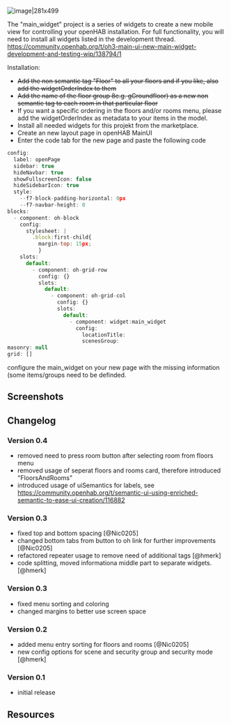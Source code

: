 ![image|281x499](upload://nitRXgB1FilYG47fEdVOZjlurvn.jpeg)

The "main_widget" project is a series of widgets to create a new mobile view for controlling your openHAB installation. For full functionality, you will need to install all widgets listed in the development thread.
https://community.openhab.org/t/oh3-main-ui-new-main-widget-development-and-testing-wip/138794/1

Installation:
- <s>Add the non semantic tag "Floor" to all your floors and if you like, also add the widgetOrderIndex to them</s>
- <s>Add the name of the floor group 8e.g. gGroundfloor) as a new non semantic tag to each room in that particular floor </s>
- If you want a specific ordering in the floors and/or rooms menu, please add the widgetOrderIndex as metadata to your items in the model.
- Install all needed widgets for this projekt from the marketplace.
- Create an new layout page in openHAB MainUI
- Enter the code tab for the new page and paste the following code

```javascript
config:
  label: openPage
  sidebar: true
  hideNavbar: true
  showFullscreenIcon: false
  hideSidebarIcon: true
  style:
    --f7-block-padding-horizontal: 0px
    --f7-navbar-height: 0
blocks:
  - component: oh-block
    config:
      stylesheet: |
        .block:first-child{
          margin-top: 15px;
          }
    slots:
      default:
        - component: oh-grid-row
          config: {}
          slots:
            default:
              - component: oh-grid-col
                config: {}
                slots:
                  default:
                    - component: widget:main_widget
                      config:
                        locationTitle:
                        scenesGroup:
masonry: null
grid: []

```

configure the main_widget on your new page with the missing information (some items/groups need to be definded.

## Screenshots


## Changelog
### Version 0.4
- removed need to press room button after selecting room from floors menu
- removed usage of seperat floors and rooms card, therefore introduced "FloorsAndRooms"
- introduced usage of uiSemantics for labels, see 
https://community.openhab.org/t/semantic-ui-using-enriched-semantic-to-ease-ui-creation/116882
### Version 0.3
- fixed top and bottom spacing [@Nic0205]
- changed bottom tabs from button to oh link for further improvements [@Nic0205]
- refactored repeater usage to remove need of additional tags [@hmerk]
- code splitting, moved informationa middle part to separate widgets. [@hmerk]
### Version 0.3
- fixed menu sorting and coloring
- changed margins to better use screen space
### Version 0.2
- added menu entry sorting for floors and rooms [@Nic0205]
- new config options for scene and security group and security mode [@hmerk]
### Version 0.1
- initial release

## Resources

